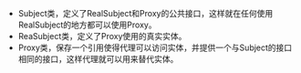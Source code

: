 - Subject类，定义了RealSubject和Proxy的公共接口，这样就在任何使用RealSubject的地方都可以使用Proxy。
- ReaSubject类，定义了Proxy使用的真实实体。
- Proxy类，保存一个引用使得代理可以访问实体，并提供一个与Subject的接口相同的接口，这样代理就可以用来替代实体。
